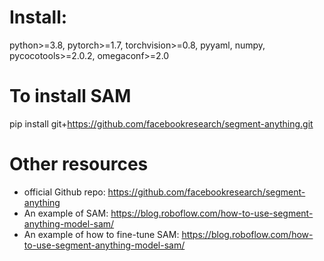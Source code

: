 # Install:
python>=3.8,
pytorch>=1.7,
torchvision>=0.8,
pyyaml,
numpy,
pycocotools>=2.0.2,
omegaconf>=2.0

# To install SAM
pip install git+https://github.com/facebookresearch/segment-anything.git

# Other resources
- official Github repo: https://github.com/facebookresearch/segment-anything
- An example of SAM: https://blog.roboflow.com/how-to-use-segment-anything-model-sam/
- An example of how to fine-tune SAM: https://blog.roboflow.com/how-to-use-segment-anything-model-sam/
